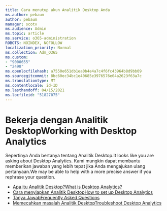 ```yaml
---
title: Cara menutup akun Analitik Desktop Anda
ms.author: pebaum
author: pebaum
manager: scotv
ms.audience: Admin
ms.topic: article
ms.service: o365-administration
ROBOTS: NOINDEX, NOFOLLOW
localization_priority: Normal
ms.collection: Adm_O365
ms.custom:
- "9000655"
- "2498"
ms.openlocfilehash: a7550e651db1ea0b4e4a7c4f6fc43964b8d9bb09
ms.sourcegitcommit: 8bc60ec34bc1e40685e3976576e04a2623f63a7c
ms.translationtype: MT
ms.contentlocale: id-ID
ms.lasthandoff: 04/15/2021
ms.locfileid: "51827075"
---
```

# <a name="working-with-desktop-analytics"></a><span data-ttu-id="601fa-102">Bekerja dengan Analitik Desktop</span><span class="sxs-lookup"><span data-stu-id="601fa-102">Working with Desktop Analytics</span></span>

<span data-ttu-id="601fa-103">Sepertinya Anda bertanya tentang Analitik Desktop.</span><span class="sxs-lookup"><span data-stu-id="601fa-103">It looks like you are asking about Desktop Analytics.</span></span> <span data-ttu-id="601fa-104">Kami mungkin dapat membantu memberikan jawaban yang lebih tepat jika Anda mengajukan ulang pertanyaan.</span><span class="sxs-lookup"><span data-stu-id="601fa-104">We may be able to help with a more precise answer if you rephrase your question.</span></span>

- [<span data-ttu-id="601fa-105">Apa itu Analitik Desktop?</span><span class="sxs-lookup"><span data-stu-id="601fa-105">What is Desktop Analytics?</span></span>](https://docs.microsoft.com/configmgr/desktop-analytics/overview)
- [<span data-ttu-id="601fa-106">Cara menyiapkan Analitik Desktop</span><span class="sxs-lookup"><span data-stu-id="601fa-106">How to set up Desktop Analytics</span></span>](https://docs.microsoft.com/configmgr/desktop-analytics/set-up)
- [<span data-ttu-id="601fa-107">Tanya Jawab</span><span class="sxs-lookup"><span data-stu-id="601fa-107">Frequently Asked Questions</span></span>](https://docs.microsoft.com/configmgr/desktop-analytics/faq)
- [<span data-ttu-id="601fa-108">Memecahkan masalah Analitik Desktop</span><span class="sxs-lookup"><span data-stu-id="601fa-108">Troubleshoot Desktop Analytics</span></span>](https://docs.microsoft.com/configmgr/desktop-analytics/troubleshooting)